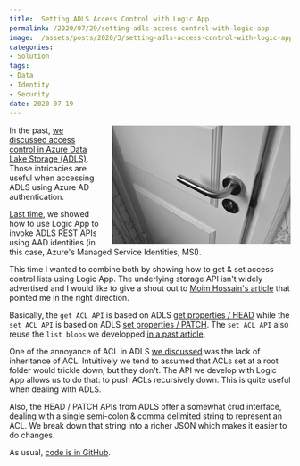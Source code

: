 ```yaml
---
title:  Setting ADLS Access Control with Logic App
permalink: /2020/07/29/setting-adls-access-control-with-logic-app
image:  /assets/posts/2020/3/setting-adls-access-control-with-logic-app/door.jpg
categories:
- Solution
tags:
- Data
- Identity
- Security
date: 2020-07-19
---
```

<img style="float:right;padding-left:20px;" title="From pexels.com" src="/assets/posts/2020/3/setting-adls-access-control-with-logic-app/door.jpg" />

In the past, [we discussed access control in Azure Data Lake Storage (ADLS)](/2020/07/16/access-control-in-azure-data-lake-storage).  Those intricacies are useful when accessing ADLS using Azure AD authentication.

[Last time](/2020/07/22/azure-data-lake-storage-logic-app-with-managed-identities), we showed how to use Logic App to invoke ADLS REST APIs using AAD identities (in this case, Azure's Managed Service Identities, MSI).

This time I wanted to combine both by showing how to get & set access control lists using Logic App.  The underlying storage API isn't widely advertised and I would like to give a shout out to [Moim Hossain's article](https://moimhossain.com/2019/09/20/access-control-management-via-rest-api-azure-data-lake-gen-2/) that pointed me in the right direction.

Basically, the `get ACL API` is based on ADLS [get properties / HEAD](https://docs.microsoft.com/en-us/rest/api/storageservices/datalakestoragegen2/path/getproperties) while the `set ACL API` is based on ADLS [set properties / PATCH](https://docs.microsoft.com/en-us/rest/api/storageservices/datalakestoragegen2/path/update).  The `set ACL API` also reuse the `list blobs` we developped [in a past article](/2020/07/22/azure-data-lake-storage-logic-app-with-managed-identities).

One of the annoyance of ACL in ADLS [we discussed](/2020/07/16/access-control-in-azure-data-lake-storage) was the lack of inheritance of ACL.  Intuitively we tend to assumed that ACLs set at a root folder would trickle down, but they don't.  The API we develop with Logic App allows us to do that:  to push ACLs recursively down.  This is quite useful when dealing with ADLS.

Also, the HEAD / PATCH APIs from ADLS offer a somewhat crud interface, dealing with a single semi-colon & comma delimited string to represent an ACL.  We break down that string into a richer JSON which makes it easier to do changes.

As usual, [code is in GitHub](https://github.com/vplauzon/storage/tree/master/adls-acl-api).

